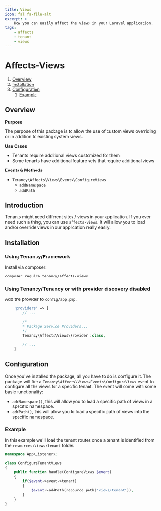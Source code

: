 ```yaml
---
title: Views
icon: fal fa-file-alt
excerpt: >
    How you can easily affect the views in your Laravel application.
tags:
    - affects
    - tenant
    - views
---
```


# Affects-Views

1. [Overview](#overview)
2. [Installation](#installation)
3. [Configuration](#configuration)
    1. [Example](#example)

## Overview

**Purpose**

The purpose of this package is to allow the use of custom views overriding or in addition to existing system views.

**Use Cases**

- Tenants require additional views customized for them
- Some tenants have additional feature sets that require additional views

**Events & Methods**

- `Tenancy\Affects\Views\Events\ConfigureViews`
  - `addNamespace`
  - `addPath`

## Introduction
Tenants might need different sites / views in your application. If you ever need such a thing, you can use `affects-views`. It will allow you to load and/or override views in our application really easily.

## Installation

### Using Tenancy/Framework
Install via composer:
```bash
composer require tenancy/affects-views
```

### Using Tenancy/Tenancy or with provider discovery disabled
Add the provider to `config/app.php`.

```php
    'providers' => [
        // ...
        
        /*
        * Package Service Providers...
        */
        Tenancy\Affects\Views\Provider::class,
        
        // ...
    ]
```

## Configuration
Once you've installed the package, all you have to do is configure it. The package will fire a `Tenancy\Affects\Views\Events\ConfigureViews` event to configure all the views for a specific tenant. The event will come with some basic functionality:
- `addNamespace()`, this will allow you to load a specific path of views in a specific namespace.
- `addPath()`, this will allow you to load a specific path of views into the specific namespace.

### Example
In this example we'll load the tenant routes once a tenant is identified from the `resources/views/tenant` folder.
```php
namespace App\Listeners;

class ConfigureTenantViews
{
    public function handle(ConfigureViews $event)
    {
        if($event->event->tenant)
        {
            $event->addPath(resource_path('views/tenant'));
        }
    }
}
```
